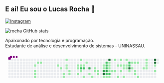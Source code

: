 ## E aí! Eu sou o Lucas Rocha 👋

[![Instagram](https://img.shields.io/badge/Instagram-E4405F?style=for-the-badge&logo=instagram&logoColor=white)](https://instagram.com/_rochadm)

![rocha GitHub stats](https://github-readme-stats.vercel.app/api?username=lrochadm&show_icons=true&theme=dracula&count_private=true)

Apaixonado por tecnologia e programação. <br>
Estudante de análise e desenvolvimento de sistemas - UNINASSAU.

<svg viewBox="-16 -32 880 192" width="880" height="192" xmlns="http://www.w3.org/2000/svg"><style>@keyframes c0{4.74%{fill:var(--c1)}4.76%,to{fill:var(--ce)}}@keyframes c1{5.33%{fill:var(--c1)}5.35%,to{fill:var(--ce)}}@keyframes c2{5.63%{fill:var(--c1)}5.65%,to{fill:var(--ce)}}@keyframes c3{5.92%{fill:var(--c1)}5.94%,to{fill:var(--ce)}}@keyframes c4{3.55%{fill:var(--c1)}3.57%,to{fill:var(--ce)}}@keyframes c5{3.85%{fill:var(--c1)}3.87%,to{fill:var(--ce)}}@keyframes c6{48.06%{fill:var(--c1)}48.08%,to{fill:var(--ce)}}@keyframes c7{48.65%{fill:var(--c1)}48.67%,to{fill:var(--ce)}}@keyframes c8{9.19%{fill:var(--c1)}9.21%,to{fill:var(--ce)}}@keyframes c9{8.89%{fill:var(--c1)}8.91%,to{fill:var(--ce)}}@keyframes ca{11.56%{fill:var(--c1)}11.58%,to{fill:var(--ce)}}@keyframes cb{10.97%{fill:var(--c1)}10.99%,to{fill:var(--ce)}}@keyframes cc{10.67%{fill:var(--c1)}10.69%,to{fill:var(--ce)}}@keyframes cd{10.08%{fill:var(--c1)}10.1%,to{fill:var(--ce)}}@keyframes ce{9.78%{fill:var(--c1)}9.8%,to{fill:var(--ce)}}@keyframes cf{15.72%{fill:var(--c1)}15.74%,to{fill:var(--ce)}}@keyframes cg{16.01%{fill:var(--c1)}16.03%,to{fill:var(--ce)}}@keyframes ch{17.2%{fill:var(--c1)}17.22%,to{fill:var(--ce)}}@keyframes ci{13.05%{fill:var(--c1)}13.07%,to{fill:var(--ce)}}@keyframes cj{13.64%{fill:var(--c1)}13.66%,to{fill:var(--ce)}}@keyframes ck{71.5%{fill:var(--c2)}71.52%,to{fill:var(--ce)}}@keyframes cl{16.61%{fill:var(--c1)}16.63%,to{fill:var(--ce)}}@keyframes cm{13.94%{fill:var(--c1)}13.96%,to{fill:var(--ce)}}@keyframes cn{71.21%{fill:var(--c2)}71.23%,to{fill:var(--ce)}}@keyframes co{18.09%{fill:var(--c1)}18.11%,to{fill:var(--ce)}}@keyframes cp{14.53%{fill:var(--c1)}14.55%,to{fill:var(--ce)}}@keyframes cq{72.99%{fill:var(--c3)}73.01%,to{fill:var(--ce)}}@keyframes cr{19.57%{fill:var(--c1)}19.59%,to{fill:var(--ce)}}@keyframes cs{18.98%{fill:var(--c1)}19%,to{fill:var(--ce)}}@keyframes ct{43.91%{fill:var(--c1)}43.93%,to{fill:var(--ce)}}@keyframes cu{20.46%{fill:var(--c1)}20.48%,to{fill:var(--ce)}}@keyframes cv{20.76%{fill:var(--c1)}20.78%,to{fill:var(--ce)}}@keyframes cw{21.06%{fill:var(--c1)}21.08%,to{fill:var(--ce)}}@keyframes cx{42.72%{fill:var(--c1)}42.74%,to{fill:var(--ce)}}@keyframes cy{43.02%{fill:var(--c1)}43.04%,to{fill:var(--ce)}}@keyframes cz{74.77%{fill:var(--c3)}74.79%,to{fill:var(--ce)}}@keyframes c10{75.66%{fill:var(--c4)}75.68%,to{fill:var(--ce)}}@keyframes c11{21.95%{fill:var(--c1)}21.97%,to{fill:var(--ce)}}@keyframes c12{65.87%{fill:var(--c2)}65.89%,to{fill:var(--ce)}}@keyframes c13{66.16%{fill:var(--c2)}66.18%,to{fill:var(--ce)}}@keyframes c14{66.46%{fill:var(--c2)}66.48%,to{fill:var(--ce)}}@keyframes c15{75.06%{fill:var(--c3)}75.08%,to{fill:var(--ce)}}@keyframes c16{67.65%{fill:var(--c2)}67.67%,to{fill:var(--ce)}}@keyframes c17{22.25%{fill:var(--c1)}22.27%,to{fill:var(--ce)}}@keyframes c18{77.73%{fill:var(--c4)}77.75%,to{fill:var(--ce)}}@keyframes c19{39.46%{fill:var(--c1)}39.48%,to{fill:var(--ce)}}@keyframes c1a{39.16%{fill:var(--c1)}39.18%,to{fill:var(--ce)}}@keyframes c1b{38.86%{fill:var(--c1)}38.88%,to{fill:var(--ce)}}@keyframes c1c{38.57%{fill:var(--c1)}38.59%,to{fill:var(--ce)}}@keyframes c1d{67.35%{fill:var(--c2)}67.37%,to{fill:var(--ce)}}@keyframes c1e{22.54%{fill:var(--c1)}22.56%,to{fill:var(--ce)}}@keyframes c1f{38.27%{fill:var(--c1)}38.29%,to{fill:var(--ce)}}@keyframes c1g{40.35%{fill:var(--c1)}40.37%,to{fill:var(--ce)}}@keyframes c1h{37.97%{fill:var(--c1)}37.99%,to{fill:var(--ce)}}@keyframes c1i{26.4%{fill:var(--c1)}26.42%,to{fill:var(--ce)}}@keyframes c1j{23.43%{fill:var(--c1)}23.45%,to{fill:var(--ce)}}@keyframes c1k{27.29%{fill:var(--c1)}27.31%,to{fill:var(--ce)}}@keyframes c1l{26.1%{fill:var(--c1)}26.12%,to{fill:var(--ce)}}@keyframes c1m{37.38%{fill:var(--c1)}37.4%,to{fill:var(--ce)}}@keyframes c1n{25.81%{fill:var(--c1)}25.83%,to{fill:var(--ce)}}@keyframes c1o{24.92%{fill:var(--c1)}24.94%,to{fill:var(--ce)}}@keyframes c1p{24.03%{fill:var(--c1)}24.05%,to{fill:var(--ce)}}@keyframes c1q{27.88%{fill:var(--c1)}27.9%,to{fill:var(--ce)}}@keyframes c1r{25.51%{fill:var(--c1)}25.53%,to{fill:var(--ce)}}@keyframes c1s{25.21%{fill:var(--c1)}25.23%,to{fill:var(--ce)}}@keyframes c1t{63.49%{fill:var(--c2)}63.51%,to{fill:var(--ce)}}@keyframes c1u{63.19%{fill:var(--c2)}63.21%,to{fill:var(--ce)}}@keyframes c1v{80.7%{fill:var(--c4)}80.72%,to{fill:var(--ce)}}@keyframes c1w{36.49%{fill:var(--c1)}36.51%,to{fill:var(--ce)}}@keyframes c1x{28.77%{fill:var(--c1)}28.79%,to{fill:var(--ce)}}@keyframes c1y{33.52%{fill:var(--c1)}33.54%,to{fill:var(--ce)}}@keyframes c1z{29.07%{fill:var(--c1)}29.09%,to{fill:var(--ce)}}@keyframes c20{34.11%{fill:var(--c1)}34.13%,to{fill:var(--ce)}}@keyframes c21{34.41%{fill:var(--c1)}34.43%,to{fill:var(--ce)}}@keyframes c22{29.37%{fill:var(--c1)}29.39%,to{fill:var(--ce)}}@keyframes c23{35%{fill:var(--c1)}35.02%,to{fill:var(--ce)}}@keyframes c24{32.33%{fill:var(--c1)}32.35%,to{fill:var(--ce)}}@keyframes c25{30.55%{fill:var(--c1)}30.57%,to{fill:var(--ce)}}@keyframes c26{30.26%{fill:var(--c1)}30.28%,to{fill:var(--ce)}}@keyframes c27{31.74%{fill:var(--c1)}31.76%,to{fill:var(--ce)}}@keyframes c28{32.04%{fill:var(--c1)}32.06%,to{fill:var(--ce)}}@keyframes c29{84.26%{fill:var(--c4)}84.28%,to{fill:var(--ce)}}@keyframes c2a{83.97%{fill:var(--c4)}83.99%,to{fill:var(--ce)}}@keyframes c2b{60.52%{fill:var(--c1)}60.54%,to{fill:var(--ce)}}@keyframes c2c{59.93%{fill:var(--c1)}59.95%,to{fill:var(--ce)}}@keyframes u0{3.55%{transform:scale(0,1)}3.57%,3.85%{transform:scale(.01,1)}3.87%,4.74%{transform:scale(.03,1)}4.76%,5.33%{transform:scale(.04,1)}5.35%,5.63%{transform:scale(.06,1)}5.65%,5.92%{transform:scale(.07,1)}5.94%,8.89%{transform:scale(.09,1)}8.91%,9.19%{transform:scale(.1,1)}9.21%,9.78%{transform:scale(.12,1)}10.08%,9.8%{transform:scale(.13,1)}10.1%,10.67%{transform:scale(.15,1)}10.69%,10.97%{transform:scale(.16,1)}10.99%,11.56%{transform:scale(.18,1)}11.58%,13.05%{transform:scale(.19,1)}13.07%,13.64%{transform:scale(.21,1)}13.66%,13.94%{transform:scale(.22,1)}13.96%,14.53%{transform:scale(.24,1)}14.55%,15.72%{transform:scale(.25,1)}15.74%,16.01%{transform:scale(.26,1)}16.03%,16.61%{transform:scale(.28,1)}16.63%,17.2%{transform:scale(.29,1)}17.22%,18.09%{transform:scale(.31,1)}18.11%,18.98%{transform:scale(.32,1)}19%,19.57%{transform:scale(.34,1)}19.59%,20.46%{transform:scale(.35,1)}20.48%,20.76%{transform:scale(.37,1)}20.78%,21.06%{transform:scale(.38,1)}21.08%,21.95%{transform:scale(.4,1)}21.97%,22.25%{transform:scale(.41,1)}22.27%,22.54%{transform:scale(.43,1)}22.56%,23.43%{transform:scale(.44,1)}23.45%,24.03%{transform:scale(.46,1)}24.05%,24.92%{transform:scale(.47,1)}24.94%,25.21%{transform:scale(.49,1)}25.23%,25.51%{transform:scale(.5,1)}25.53%,25.81%{transform:scale(.51,1)}25.83%,26.1%{transform:scale(.53,1)}26.12%,26.4%{transform:scale(.54,1)}26.42%,27.29%{transform:scale(.56,1)}27.31%,27.88%{transform:scale(.57,1)}27.9%,28.77%{transform:scale(.59,1)}28.79%,29.07%{transform:scale(.6,1)}29.09%,29.37%{transform:scale(.62,1)}29.39%,30.26%{transform:scale(.63,1)}30.28%,30.55%{transform:scale(.65,1)}30.57%,31.74%{transform:scale(.66,1)}31.76%,32.04%{transform:scale(.68,1)}32.06%,32.33%{transform:scale(.69,1)}32.35%,33.52%{transform:scale(.71,1)}33.54%,34.11%{transform:scale(.72,1)}34.13%,34.41%{transform:scale(.74,1)}34.43%,35%{transform:scale(.75,1)}35.02%,36.49%{transform:scale(.76,1)}36.51%,37.38%{transform:scale(.78,1)}37.4%,37.97%{transform:scale(.79,1)}37.99%,38.27%{transform:scale(.81,1)}38.29%,38.57%{transform:scale(.82,1)}38.59%,38.86%{transform:scale(.84,1)}38.88%,39.16%{transform:scale(.85,1)}39.18%,39.46%{transform:scale(.87,1)}39.48%,40.35%{transform:scale(.88,1)}40.37%,42.72%{transform:scale(.9,1)}42.74%,43.02%{transform:scale(.91,1)}43.04%,43.91%{transform:scale(.93,1)}43.93%,48.06%{transform:scale(.94,1)}48.08%,48.65%{transform:scale(.96,1)}48.67%,59.93%{transform:scale(.97,1)}59.95%,60.52%{transform:scale(.99,1)}60.54%,to{transform:scale(1,1)}}@keyframes u1{63.19%{transform:scale(0,1)}63.21%,63.49%{transform:scale(.11,1)}63.51%,65.87%{transform:scale(.22,1)}65.89%,66.16%{transform:scale(.33,1)}66.18%,66.46%{transform:scale(.44,1)}66.48%,67.35%{transform:scale(.56,1)}67.37%,67.65%{transform:scale(.67,1)}67.67%,71.21%{transform:scale(.78,1)}71.23%,71.5%{transform:scale(.89,1)}71.52%,to{transform:scale(1,1)}}@keyframes u2{72.99%{transform:scale(0,1)}73.01%,74.77%{transform:scale(.33,1)}74.79%,75.06%{transform:scale(.67,1)}75.08%,to{transform:scale(1,1)}}@keyframes u3{75.66%{transform:scale(0,1)}75.68%,77.73%{transform:scale(.2,1)}77.75%,80.7%{transform:scale(.4,1)}80.72%,83.97%{transform:scale(.6,1)}83.99%,84.26%{transform:scale(.8,1)}84.28%,to{transform:scale(1,1)}}@keyframes s0{0%,99.7%{transform:translate(0,-16px)}.3%{transform:translate(0,0)}3.26%{transform:translate(160px,0)}3.56%{transform:translate(160px,16px)}3.86%{transform:translate(176px,16px)}4.15%{transform:translate(176px,32px)}4.75%{transform:translate(144px,32px)}5.93%{transform:translate(144px,96px)}8.9%{transform:translate(304px,96px)}9.2%{transform:translate(304px,80px)}9.79%{transform:translate(336px,80px)}10.39%{transform:translate(336px,48px)}10.68%{transform:translate(320px,48px)}11.57%{transform:translate(320px,0)}13.06%{transform:translate(400px,0)}13.65%,71.81%{transform:translate(400px,32px)}14.24%{transform:translate(432px,32px)}14.54%{transform:translate(432px,16px)}15.43%{transform:translate(384px,16px)}16.32%,50.74%{transform:translate(384px,64px)}16.62%{transform:translate(400px,64px)}16.91%{transform:translate(400px,80px)}17.21%{transform:translate(384px,80px)}17.51%{transform:translate(384px,96px)}18.99%{transform:translate(464px,96px)}19.29%{transform:translate(464px,80px)}19.58%{transform:translate(448px,80px)}19.88%{transform:translate(448px,64px)}20.77%{transform:translate(496px,64px)}21.07%{transform:translate(496px,80px)}21.36%{transform:translate(512px,80px)}21.66%,53.71%,68.55%{transform:translate(512px,96px)}24.04%{transform:translate(640px,96px)}24.93%{transform:translate(640px,48px)}25.22%{transform:translate(656px,48px)}25.52%{transform:translate(656px,32px)}26.41%{transform:translate(608px,32px)}26.71%{transform:translate(608px,16px)}27%{transform:translate(624px,16px)}27.3%{transform:translate(624px,0)}28.49%{transform:translate(688px,0)}28.78%{transform:translate(688px,16px)}30.27%,31.45%{transform:translate(768px,16px)}30.56%{transform:translate(768px,0)}30.86%{transform:translate(784px,0)}31.16%{transform:translate(784px,16px)}32.05%{transform:translate(768px,48px)}33.53%{transform:translate(688px,48px)}33.83%{transform:translate(688px,64px)}34.12%,35.91%{transform:translate(704px,64px)}34.42%{transform:translate(704px,80px)}34.72%{transform:translate(720px,80px)}35.01%{transform:translate(720px,96px)}35.31%{transform:translate(704px,96px)}38.58%,76.56%{transform:translate(560px,64px)}39.47%{transform:translate(560px,16px)}40.06%{transform:translate(592px,16px)}40.65%{transform:translate(592px,-16px)}41.84%{transform:translate(528px,-16px)}43.03%,74.48%{transform:translate(528px,48px)}43.92%{transform:translate(480px,48px)}44.21%{transform:translate(480px,32px)}48.07%{transform:translate(272px,32px)}48.37%{transform:translate(272px,48px)}50.45%{transform:translate(384px,48px)}53.12%,69.14%{transform:translate(512px,64px)}59.35%{transform:translate(816px,96px)}60.53%{transform:translate(816px,32px)}63.2%{transform:translate(672px,32px)}63.5%{transform:translate(672px,16px)}65.88%{transform:translate(544px,16px)}66.47%{transform:translate(544px,48px)}66.77%{transform:translate(560px,48px)}67.36%{transform:translate(560px,80px)}67.66%,75.37%{transform:translate(544px,80px)}67.95%{transform:translate(544px,96px)}70.62%{transform:translate(432px,64px)}70.92%{transform:translate(432px,48px)}71.51%{transform:translate(400px,48px)}72.7%{transform:translate(448px,32px)}73%{transform:translate(448px,48px)}74.78%,75.96%{transform:translate(528px,64px)}75.07%{transform:translate(544px,64px)}75.67%{transform:translate(528px,80px)}77.74%{transform:translate(560px,0)}79.82%{transform:translate(672px,0)}80.71%{transform:translate(672px,48px)}83.38%{transform:translate(816px,48px)}84.27%{transform:translate(816px,0)}97.92%{transform:translate(80px,0)}98.22%{transform:translate(80px,-16px)}}@keyframes s1{0%,99.7%{transform:translate(16px,-16px)}.3%{transform:translate(0,-16px)}.59%{transform:translate(0,0)}3.56%{transform:translate(160px,0)}3.86%{transform:translate(160px,16px)}4.15%{transform:translate(176px,16px)}4.45%{transform:translate(176px,32px)}5.04%{transform:translate(144px,32px)}6.23%{transform:translate(144px,96px)}9.2%{transform:translate(304px,96px)}9.5%{transform:translate(304px,80px)}10.09%{transform:translate(336px,80px)}10.68%{transform:translate(336px,48px)}10.98%{transform:translate(320px,48px)}11.87%{transform:translate(320px,0)}13.35%{transform:translate(400px,0)}13.95%,72.11%{transform:translate(400px,32px)}14.54%{transform:translate(432px,32px)}14.84%{transform:translate(432px,16px)}15.73%{transform:translate(384px,16px)}16.62%,51.04%{transform:translate(384px,64px)}16.91%{transform:translate(400px,64px)}17.21%{transform:translate(400px,80px)}17.51%{transform:translate(384px,80px)}17.8%{transform:translate(384px,96px)}19.29%{transform:translate(464px,96px)}19.58%{transform:translate(464px,80px)}19.88%{transform:translate(448px,80px)}20.18%{transform:translate(448px,64px)}21.07%{transform:translate(496px,64px)}21.36%{transform:translate(496px,80px)}21.66%{transform:translate(512px,80px)}21.96%,54.01%,68.84%{transform:translate(512px,96px)}24.33%{transform:translate(640px,96px)}25.22%{transform:translate(640px,48px)}25.52%{transform:translate(656px,48px)}25.82%{transform:translate(656px,32px)}26.71%{transform:translate(608px,32px)}27%{transform:translate(608px,16px)}27.3%{transform:translate(624px,16px)}27.6%{transform:translate(624px,0)}28.78%{transform:translate(688px,0)}29.08%{transform:translate(688px,16px)}30.56%,31.75%{transform:translate(768px,16px)}30.86%{transform:translate(768px,0)}31.16%{transform:translate(784px,0)}31.45%{transform:translate(784px,16px)}32.34%{transform:translate(768px,48px)}33.83%{transform:translate(688px,48px)}34.12%{transform:translate(688px,64px)}34.42%,36.2%{transform:translate(704px,64px)}34.72%{transform:translate(704px,80px)}35.01%{transform:translate(720px,80px)}35.31%{transform:translate(720px,96px)}35.61%{transform:translate(704px,96px)}38.87%,76.85%{transform:translate(560px,64px)}39.76%{transform:translate(560px,16px)}40.36%{transform:translate(592px,16px)}40.95%{transform:translate(592px,-16px)}42.14%{transform:translate(528px,-16px)}43.32%,74.78%{transform:translate(528px,48px)}44.21%{transform:translate(480px,48px)}44.51%{transform:translate(480px,32px)}48.37%{transform:translate(272px,32px)}48.66%{transform:translate(272px,48px)}50.74%{transform:translate(384px,48px)}53.41%,69.44%{transform:translate(512px,64px)}59.64%{transform:translate(816px,96px)}60.83%{transform:translate(816px,32px)}63.5%{transform:translate(672px,32px)}63.8%{transform:translate(672px,16px)}66.17%{transform:translate(544px,16px)}66.77%{transform:translate(544px,48px)}67.06%{transform:translate(560px,48px)}67.66%{transform:translate(560px,80px)}67.95%,75.67%{transform:translate(544px,80px)}68.25%{transform:translate(544px,96px)}70.92%{transform:translate(432px,64px)}71.22%{transform:translate(432px,48px)}71.81%{transform:translate(400px,48px)}73%{transform:translate(448px,32px)}73.29%{transform:translate(448px,48px)}75.07%,76.26%{transform:translate(528px,64px)}75.37%{transform:translate(544px,64px)}75.96%{transform:translate(528px,80px)}78.04%{transform:translate(560px,0)}80.12%{transform:translate(672px,0)}81.01%{transform:translate(672px,48px)}83.68%{transform:translate(816px,48px)}84.57%{transform:translate(816px,0)}98.22%{transform:translate(80px,0)}98.52%{transform:translate(80px,-16px)}}@keyframes s2{0%,99.7%{transform:translate(32px,-16px)}.59%{transform:translate(0,-16px)}.89%{transform:translate(0,0)}3.86%{transform:translate(160px,0)}4.15%{transform:translate(160px,16px)}4.45%{transform:translate(176px,16px)}4.75%{transform:translate(176px,32px)}5.34%{transform:translate(144px,32px)}6.53%{transform:translate(144px,96px)}9.5%{transform:translate(304px,96px)}9.79%{transform:translate(304px,80px)}10.39%{transform:translate(336px,80px)}10.98%{transform:translate(336px,48px)}11.28%{transform:translate(320px,48px)}12.17%{transform:translate(320px,0)}13.65%{transform:translate(400px,0)}14.24%,72.4%{transform:translate(400px,32px)}14.84%{transform:translate(432px,32px)}15.13%{transform:translate(432px,16px)}16.02%{transform:translate(384px,16px)}16.91%,51.34%{transform:translate(384px,64px)}17.21%{transform:translate(400px,64px)}17.51%{transform:translate(400px,80px)}17.8%{transform:translate(384px,80px)}18.1%{transform:translate(384px,96px)}19.58%{transform:translate(464px,96px)}19.88%{transform:translate(464px,80px)}20.18%{transform:translate(448px,80px)}20.47%{transform:translate(448px,64px)}21.36%{transform:translate(496px,64px)}21.66%{transform:translate(496px,80px)}21.96%{transform:translate(512px,80px)}22.26%,54.3%,69.14%{transform:translate(512px,96px)}24.63%{transform:translate(640px,96px)}25.52%{transform:translate(640px,48px)}25.82%{transform:translate(656px,48px)}26.11%{transform:translate(656px,32px)}27%{transform:translate(608px,32px)}27.3%{transform:translate(608px,16px)}27.6%{transform:translate(624px,16px)}27.89%{transform:translate(624px,0)}29.08%{transform:translate(688px,0)}29.38%{transform:translate(688px,16px)}30.86%,32.05%{transform:translate(768px,16px)}31.16%{transform:translate(768px,0)}31.45%{transform:translate(784px,0)}31.75%{transform:translate(784px,16px)}32.64%{transform:translate(768px,48px)}34.12%{transform:translate(688px,48px)}34.42%{transform:translate(688px,64px)}34.72%,36.5%{transform:translate(704px,64px)}35.01%{transform:translate(704px,80px)}35.31%{transform:translate(720px,80px)}35.61%{transform:translate(720px,96px)}35.91%{transform:translate(704px,96px)}39.17%,77.15%{transform:translate(560px,64px)}40.06%{transform:translate(560px,16px)}40.65%{transform:translate(592px,16px)}41.25%{transform:translate(592px,-16px)}42.43%{transform:translate(528px,-16px)}43.62%,75.07%{transform:translate(528px,48px)}44.51%{transform:translate(480px,48px)}44.81%{transform:translate(480px,32px)}48.66%{transform:translate(272px,32px)}48.96%{transform:translate(272px,48px)}51.04%{transform:translate(384px,48px)}53.71%,69.73%{transform:translate(512px,64px)}59.94%{transform:translate(816px,96px)}61.13%{transform:translate(816px,32px)}63.8%{transform:translate(672px,32px)}64.09%{transform:translate(672px,16px)}66.47%{transform:translate(544px,16px)}67.06%{transform:translate(544px,48px)}67.36%{transform:translate(560px,48px)}67.95%{transform:translate(560px,80px)}68.25%,75.96%{transform:translate(544px,80px)}68.55%{transform:translate(544px,96px)}71.22%{transform:translate(432px,64px)}71.51%{transform:translate(432px,48px)}72.11%{transform:translate(400px,48px)}73.29%{transform:translate(448px,32px)}73.59%{transform:translate(448px,48px)}75.37%,76.56%{transform:translate(528px,64px)}75.67%{transform:translate(544px,64px)}76.26%{transform:translate(528px,80px)}78.34%{transform:translate(560px,0)}80.42%{transform:translate(672px,0)}81.31%{transform:translate(672px,48px)}83.98%{transform:translate(816px,48px)}84.87%{transform:translate(816px,0)}98.52%{transform:translate(80px,0)}98.81%{transform:translate(80px,-16px)}}@keyframes s3{0%,99.7%{transform:translate(48px,-16px)}.89%{transform:translate(0,-16px)}1.19%{transform:translate(0,0)}4.15%{transform:translate(160px,0)}4.45%{transform:translate(160px,16px)}4.75%{transform:translate(176px,16px)}5.04%{transform:translate(176px,32px)}5.64%{transform:translate(144px,32px)}6.82%{transform:translate(144px,96px)}9.79%{transform:translate(304px,96px)}10.09%{transform:translate(304px,80px)}10.68%{transform:translate(336px,80px)}11.28%{transform:translate(336px,48px)}11.57%{transform:translate(320px,48px)}12.46%{transform:translate(320px,0)}13.95%{transform:translate(400px,0)}14.54%,72.7%{transform:translate(400px,32px)}15.13%{transform:translate(432px,32px)}15.43%{transform:translate(432px,16px)}16.32%{transform:translate(384px,16px)}17.21%,51.63%{transform:translate(384px,64px)}17.51%{transform:translate(400px,64px)}17.8%{transform:translate(400px,80px)}18.1%{transform:translate(384px,80px)}18.4%{transform:translate(384px,96px)}19.88%{transform:translate(464px,96px)}20.18%{transform:translate(464px,80px)}20.47%{transform:translate(448px,80px)}20.77%{transform:translate(448px,64px)}21.66%{transform:translate(496px,64px)}21.96%{transform:translate(496px,80px)}22.26%{transform:translate(512px,80px)}22.55%,54.6%,69.44%{transform:translate(512px,96px)}24.93%{transform:translate(640px,96px)}25.82%{transform:translate(640px,48px)}26.11%{transform:translate(656px,48px)}26.41%{transform:translate(656px,32px)}27.3%{transform:translate(608px,32px)}27.6%{transform:translate(608px,16px)}27.89%{transform:translate(624px,16px)}28.19%{transform:translate(624px,0)}29.38%{transform:translate(688px,0)}29.67%{transform:translate(688px,16px)}31.16%,32.34%{transform:translate(768px,16px)}31.45%{transform:translate(768px,0)}31.75%{transform:translate(784px,0)}32.05%{transform:translate(784px,16px)}32.94%{transform:translate(768px,48px)}34.42%{transform:translate(688px,48px)}34.72%{transform:translate(688px,64px)}35.01%,36.8%{transform:translate(704px,64px)}35.31%{transform:translate(704px,80px)}35.61%{transform:translate(720px,80px)}35.91%{transform:translate(720px,96px)}36.2%{transform:translate(704px,96px)}39.47%,77.45%{transform:translate(560px,64px)}40.36%{transform:translate(560px,16px)}40.95%{transform:translate(592px,16px)}41.54%{transform:translate(592px,-16px)}42.73%{transform:translate(528px,-16px)}43.92%,75.37%{transform:translate(528px,48px)}44.81%{transform:translate(480px,48px)}45.1%{transform:translate(480px,32px)}48.96%{transform:translate(272px,32px)}49.26%{transform:translate(272px,48px)}51.34%{transform:translate(384px,48px)}54.01%,70.03%{transform:translate(512px,64px)}60.24%{transform:translate(816px,96px)}61.42%{transform:translate(816px,32px)}64.09%{transform:translate(672px,32px)}64.39%{transform:translate(672px,16px)}66.77%{transform:translate(544px,16px)}67.36%{transform:translate(544px,48px)}67.66%{transform:translate(560px,48px)}68.25%{transform:translate(560px,80px)}68.55%,76.26%{transform:translate(544px,80px)}68.84%{transform:translate(544px,96px)}71.51%{transform:translate(432px,64px)}71.81%{transform:translate(432px,48px)}72.4%{transform:translate(400px,48px)}73.59%{transform:translate(448px,32px)}73.89%{transform:translate(448px,48px)}75.67%,76.85%{transform:translate(528px,64px)}75.96%{transform:translate(544px,64px)}76.56%{transform:translate(528px,80px)}78.64%{transform:translate(560px,0)}80.71%{transform:translate(672px,0)}81.6%{transform:translate(672px,48px)}84.27%{transform:translate(816px,48px)}85.16%{transform:translate(816px,0)}98.81%{transform:translate(80px,0)}99.11%{transform:translate(80px,-16px)}}:root{--cb:#1b1f230a;--cs:purple;--ce:#ebedf0;--c0:#ebedf0;--c1:#9be9a8;--c2:#40c463;--c3:#30a14e;--c4:#216e39}@media (prefers-color-scheme:dark){:root{--cb:#1b1f230a;--cs:purple;--ce:#161b22;--c1:#01311f;--c2:#034525;--c3:#0f6d31;--c4:#00c647}}.c{shape-rendering:geometricPrecision;rx:2;ry:2;fill:var(--ce);stroke-width:1px;stroke:var(--cb);animation:none 33700ms linear infinite}.c.c0,.c.c1{fill:var(--c1);animation-name:c0}.c.c1{animation-name:c1}.c.c2,.c.c3,.c.c4{fill:var(--c1);animation-name:c2}.c.c3,.c.c4{animation-name:c3}.c.c4{animation-name:c4}.c.c5,.c.c6,.c.c7{fill:var(--c1);animation-name:c5}.c.c6,.c.c7{animation-name:c6}.c.c7{animation-name:c7}.c.c8,.c.c9,.c.ca{fill:var(--c1);animation-name:c8}.c.c9,.c.ca{animation-name:c9}.c.ca{animation-name:ca}.c.cb,.c.cc,.c.cd{fill:var(--c1);animation-name:cb}.c.cc,.c.cd{animation-name:cc}.c.cd{animation-name:cd}.c.ce,.c.cf,.c.cg{fill:var(--c1);animation-name:ce}.c.cf,.c.cg{animation-name:cf}.c.cg{animation-name:cg}.c.ch,.c.ci,.c.cj{fill:var(--c1);animation-name:ch}.c.ci,.c.cj{animation-name:ci}.c.cj{animation-name:cj}.c.ck{fill:var(--c2);animation-name:ck}.c.cl,.c.cm{fill:var(--c1);animation-name:cl}.c.cm{animation-name:cm}.c.cn{fill:var(--c2);animation-name:cn}.c.co,.c.cp{fill:var(--c1);animation-name:co}.c.cp{animation-name:cp}.c.cq{fill:var(--c3);animation-name:cq}.c.cr,.c.cs{fill:var(--c1);animation-name:cr}.c.cs{animation-name:cs}.c.ct,.c.cu,.c.cv{fill:var(--c1);animation-name:ct}.c.cu,.c.cv{animation-name:cu}.c.cv{animation-name:cv}.c.cw,.c.cx,.c.cy{fill:var(--c1);animation-name:cw}.c.cx,.c.cy{animation-name:cx}.c.cy{animation-name:cy}.c.cz{fill:var(--c3);animation-name:cz}.c.c10{fill:var(--c4);animation-name:c10}.c.c11{fill:var(--c1);animation-name:c11}.c.c12,.c.c13,.c.c14{fill:var(--c2);animation-name:c12}.c.c13,.c.c14{animation-name:c13}.c.c14{animation-name:c14}.c.c15{fill:var(--c3);animation-name:c15}.c.c16{fill:var(--c2);animation-name:c16}.c.c17{fill:var(--c1);animation-name:c17}.c.c18{fill:var(--c4);animation-name:c18}.c.c19{fill:var(--c1);animation-name:c19}.c.c1a,.c.c1b,.c.c1c{fill:var(--c1);animation-name:c1a}.c.c1b,.c.c1c{animation-name:c1b}.c.c1c{animation-name:c1c}.c.c1d{fill:var(--c2);animation-name:c1d}.c.c1e,.c.c1f,.c.c1g{fill:var(--c1);animation-name:c1e}.c.c1f,.c.c1g{animation-name:c1f}.c.c1g{animation-name:c1g}.c.c1h,.c.c1i,.c.c1j{fill:var(--c1);animation-name:c1h}.c.c1i,.c.c1j{animation-name:c1i}.c.c1j{animation-name:c1j}.c.c1k,.c.c1l,.c.c1m{fill:var(--c1);animation-name:c1k}.c.c1l,.c.c1m{animation-name:c1l}.c.c1m{animation-name:c1m}.c.c1n,.c.c1o,.c.c1p{fill:var(--c1);animation-name:c1n}.c.c1o,.c.c1p{animation-name:c1o}.c.c1p{animation-name:c1p}.c.c1q,.c.c1r,.c.c1s{fill:var(--c1);animation-name:c1q}.c.c1r,.c.c1s{animation-name:c1r}.c.c1s{animation-name:c1s}.c.c1t,.c.c1u{fill:var(--c2);animation-name:c1t}.c.c1u{animation-name:c1u}.c.c1v{fill:var(--c4);animation-name:c1v}.c.c1w{fill:var(--c1);animation-name:c1w}.c.c1x,.c.c1y,.c.c1z{fill:var(--c1);animation-name:c1x}.c.c1y,.c.c1z{animation-name:c1y}.c.c1z{animation-name:c1z}.c.c20,.c.c21,.c.c22{fill:var(--c1);animation-name:c20}.c.c21,.c.c22{animation-name:c21}.c.c22{animation-name:c22}.c.c23,.c.c24,.c.c25{fill:var(--c1);animation-name:c23}.c.c24,.c.c25{animation-name:c24}.c.c25{animation-name:c25}.c.c26,.c.c27,.c.c28{fill:var(--c1);animation-name:c26}.c.c27,.c.c28{animation-name:c27}.c.c28{animation-name:c28}.c.c29,.c.c2a{fill:var(--c4);animation-name:c29}.c.c2a{animation-name:c2a}.c.c2b,.c.c2c{fill:var(--c1);animation-name:c2b}.c.c2c{animation-name:c2c}.s,.u{animation:none linear 33700ms infinite}.u,.u.u0{transform-origin:0 0}.u{transform:scale(0,1)}.u.u0{fill:var(--c1);animation-name:u0}.u.u1{fill:var(--c2);animation-name:u1;transform-origin:678.4px 0}.u.u2{fill:var(--c3);animation-name:u2;transform-origin:768.2px 0}.u.u3{fill:var(--c4);animation-name:u3;transform-origin:798.1px 0}.s{shape-rendering:geometricPrecision;fill:var(--cs)}.s.s0{transform:translate(0,-16px);animation-name:s0}.s.s1{transform:translate(16px,-16px);animation-name:s1}.s.s2{transform:translate(32px,-16px);animation-name:s2}.s.s3{transform:translate(48px,-16px);animation-name:s3}</style><rect class="c" x="2" y="2" width="12" height="12"/><rect class="c" x="2" y="18" width="12" height="12"/><rect class="c" x="2" y="34" width="12" height="12"/><rect class="c" x="2" y="50" width="12" height="12"/><rect class="c" x="2" y="66" width="12" height="12"/><rect class="c" x="2" y="82" width="12" height="12"/><rect class="c" x="2" y="98" width="12" height="12"/><rect class="c" x="18" y="2" width="12" height="12"/><rect class="c" x="18" y="18" width="12" height="12"/><rect class="c" x="18" y="34" width="12" height="12"/><rect class="c" x="18" y="50" width="12" height="12"/><rect class="c" x="18" y="66" width="12" height="12"/><rect class="c" x="18" y="82" width="12" height="12"/><rect class="c" x="18" y="98" width="12" height="12"/><rect class="c" x="34" y="2" width="12" height="12"/><rect class="c" x="34" y="18" width="12" height="12"/><rect class="c" x="34" y="34" width="12" height="12"/><rect class="c" x="34" y="50" width="12" height="12"/><rect class="c" x="34" y="66" width="12" height="12"/><rect class="c" x="34" y="82" width="12" height="12"/><rect class="c" x="34" y="98" width="12" height="12"/><rect class="c" x="50" y="2" width="12" height="12"/><rect class="c" x="50" y="18" width="12" height="12"/><rect class="c" x="50" y="34" width="12" height="12"/><rect class="c" x="50" y="50" width="12" height="12"/><rect class="c" x="50" y="66" width="12" height="12"/><rect class="c" x="50" y="82" width="12" height="12"/><rect class="c" x="50" y="98" width="12" height="12"/><rect class="c" x="66" y="2" width="12" height="12"/><rect class="c" x="66" y="18" width="12" height="12"/><rect class="c" x="66" y="34" width="12" height="12"/><rect class="c" x="66" y="50" width="12" height="12"/><rect class="c" x="66" y="66" width="12" height="12"/><rect class="c" x="66" y="82" width="12" height="12"/><rect class="c" x="66" y="98" width="12" height="12"/><rect class="c" x="82" y="2" width="12" height="12"/><rect class="c" x="82" y="18" width="12" height="12"/><rect class="c" x="82" y="34" width="12" height="12"/><rect class="c" x="82" y="50" width="12" height="12"/><rect class="c" x="82" y="66" width="12" height="12"/><rect class="c" x="82" y="82" width="12" height="12"/><rect class="c" x="82" y="98" width="12" height="12"/><rect class="c" x="98" y="2" width="12" height="12"/><rect class="c" x="98" y="18" width="12" height="12"/><rect class="c" x="98" y="34" width="12" height="12"/><rect class="c" x="98" y="50" width="12" height="12"/><rect class="c" x="98" y="66" width="12" height="12"/><rect class="c" x="98" y="82" width="12" height="12"/><rect class="c" x="98" y="98" width="12" height="12"/><rect class="c" x="114" y="2" width="12" height="12"/><rect class="c" x="114" y="18" width="12" height="12"/><rect class="c" x="114" y="34" width="12" height="12"/><rect class="c" x="114" y="50" width="12" height="12"/><rect class="c" x="114" y="66" width="12" height="12"/><rect class="c" x="114" y="82" width="12" height="12"/><rect class="c" x="114" y="98" width="12" height="12"/><rect class="c" x="130" y="2" width="12" height="12"/><rect class="c" x="130" y="18" width="12" height="12"/><rect class="c" x="130" y="34" width="12" height="12"/><rect class="c" x="130" y="50" width="12" height="12"/><rect class="c" x="130" y="66" width="12" height="12"/><rect class="c" x="130" y="82" width="12" height="12"/><rect class="c" x="130" y="98" width="12" height="12"/><rect class="c" x="146" y="2" width="12" height="12"/><rect class="c" x="146" y="18" width="12" height="12"/><rect class="c c0" x="146" y="34" width="12" height="12"/><rect class="c" x="146" y="50" width="12" height="12"/><rect class="c c1" x="146" y="66" width="12" height="12"/><rect class="c c2" x="146" y="82" width="12" height="12"/><rect class="c c3" x="146" y="98" width="12" height="12"/><rect class="c" x="162" y="2" width="12" height="12"/><rect class="c c4" x="162" y="18" width="12" height="12"/><rect class="c" x="162" y="34" width="12" height="12"/><rect class="c" x="162" y="50" width="12" height="12"/><rect class="c" x="162" y="66" width="12" height="12"/><rect class="c" x="162" y="82" width="12" height="12"/><rect class="c" x="162" y="98" width="12" height="12"/><rect class="c" x="178" y="2" width="12" height="12"/><rect class="c c5" x="178" y="18" width="12" height="12"/><rect class="c" x="178" y="34" width="12" height="12"/><rect class="c" x="178" y="50" width="12" height="12"/><rect class="c" x="178" y="66" width="12" height="12"/><rect class="c" x="178" y="82" width="12" height="12"/><rect class="c" x="178" y="98" width="12" height="12"/><rect class="c" x="194" y="2" width="12" height="12"/><rect class="c" x="194" y="18" width="12" height="12"/><rect class="c" x="194" y="34" width="12" height="12"/><rect class="c" x="194" y="50" width="12" height="12"/><rect class="c" x="194" y="66" width="12" height="12"/><rect class="c" x="194" y="82" width="12" height="12"/><rect class="c" x="194" y="98" width="12" height="12"/><rect class="c" x="210" y="2" width="12" height="12"/><rect class="c" x="210" y="18" width="12" height="12"/><rect class="c" x="210" y="34" width="12" height="12"/><rect class="c" x="210" y="50" width="12" height="12"/><rect class="c" x="210" y="66" width="12" height="12"/><rect class="c" x="210" y="82" width="12" height="12"/><rect class="c" x="210" y="98" width="12" height="12"/><rect class="c" x="226" y="2" width="12" height="12"/><rect class="c" x="226" y="18" width="12" height="12"/><rect class="c" x="226" y="34" width="12" height="12"/><rect class="c" x="226" y="50" width="12" height="12"/><rect class="c" x="226" y="66" width="12" height="12"/><rect class="c" x="226" y="82" width="12" height="12"/><rect class="c" x="226" y="98" width="12" height="12"/><rect class="c" x="242" y="2" width="12" height="12"/><rect class="c" x="242" y="18" width="12" height="12"/><rect class="c" x="242" y="34" width="12" height="12"/><rect class="c" x="242" y="50" width="12" height="12"/><rect class="c" x="242" y="66" width="12" height="12"/><rect class="c" x="242" y="82" width="12" height="12"/><rect class="c" x="242" y="98" width="12" height="12"/><rect class="c" x="258" y="2" width="12" height="12"/><rect class="c" x="258" y="18" width="12" height="12"/><rect class="c" x="258" y="34" width="12" height="12"/><rect class="c" x="258" y="50" width="12" height="12"/><rect class="c" x="258" y="66" width="12" height="12"/><rect class="c" x="258" y="82" width="12" height="12"/><rect class="c" x="258" y="98" width="12" height="12"/><rect class="c" x="274" y="2" width="12" height="12"/><rect class="c" x="274" y="18" width="12" height="12"/><rect class="c c6" x="274" y="34" width="12" height="12"/><rect class="c" x="274" y="50" width="12" height="12"/><rect class="c" x="274" y="66" width="12" height="12"/><rect class="c" x="274" y="82" width="12" height="12"/><rect class="c" x="274" y="98" width="12" height="12"/><rect class="c" x="290" y="2" width="12" height="12"/><rect class="c" x="290" y="18" width="12" height="12"/><rect class="c" x="290" y="34" width="12" height="12"/><rect class="c c7" x="290" y="50" width="12" height="12"/><rect class="c" x="290" y="66" width="12" height="12"/><rect class="c" x="290" y="82" width="12" height="12"/><rect class="c" x="290" y="98" width="12" height="12"/><rect class="c" x="306" y="2" width="12" height="12"/><rect class="c" x="306" y="18" width="12" height="12"/><rect class="c" x="306" y="34" width="12" height="12"/><rect class="c" x="306" y="50" width="12" height="12"/><rect class="c" x="306" y="66" width="12" height="12"/><rect class="c c8" x="306" y="82" width="12" height="12"/><rect class="c c9" x="306" y="98" width="12" height="12"/><rect class="c ca" x="322" y="2" width="12" height="12"/><rect class="c" x="322" y="18" width="12" height="12"/><rect class="c cb" x="322" y="34" width="12" height="12"/><rect class="c cc" x="322" y="50" width="12" height="12"/><rect class="c" x="322" y="66" width="12" height="12"/><rect class="c" x="322" y="82" width="12" height="12"/><rect class="c" x="322" y="98" width="12" height="12"/><rect class="c" x="338" y="2" width="12" height="12"/><rect class="c" x="338" y="18" width="12" height="12"/><rect class="c" x="338" y="34" width="12" height="12"/><rect class="c" x="338" y="50" width="12" height="12"/><rect class="c cd" x="338" y="66" width="12" height="12"/><rect class="c ce" x="338" y="82" width="12" height="12"/><rect class="c" x="338" y="98" width="12" height="12"/><rect class="c" x="354" y="2" width="12" height="12"/><rect class="c" x="354" y="18" width="12" height="12"/><rect class="c" x="354" y="34" width="12" height="12"/><rect class="c" x="354" y="50" width="12" height="12"/><rect class="c" x="354" y="66" width="12" height="12"/><rect class="c" x="354" y="82" width="12" height="12"/><rect class="c" x="354" y="98" width="12" height="12"/><rect class="c" x="370" y="2" width="12" height="12"/><rect class="c" x="370" y="18" width="12" height="12"/><rect class="c" x="370" y="34" width="12" height="12"/><rect class="c" x="370" y="50" width="12" height="12"/><rect class="c" x="370" y="66" width="12" height="12"/><rect class="c" x="370" y="82" width="12" height="12"/><rect class="c" x="370" y="98" width="12" height="12"/><rect class="c" x="386" y="2" width="12" height="12"/><rect class="c" x="386" y="18" width="12" height="12"/><rect class="c cf" x="386" y="34" width="12" height="12"/><rect class="c cg" x="386" y="50" width="12" height="12"/><rect class="c" x="386" y="66" width="12" height="12"/><rect class="c ch" x="386" y="82" width="12" height="12"/><rect class="c" x="386" y="98" width="12" height="12"/><rect class="c ci" x="402" y="2" width="12" height="12"/><rect class="c" x="402" y="18" width="12" height="12"/><rect class="c cj" x="402" y="34" width="12" height="12"/><rect class="c ck" x="402" y="50" width="12" height="12"/><rect class="c cl" x="402" y="66" width="12" height="12"/><rect class="c" x="402" y="82" width="12" height="12"/><rect class="c" x="402" y="98" width="12" height="12"/><rect class="c" x="418" y="2" width="12" height="12"/><rect class="c" x="418" y="18" width="12" height="12"/><rect class="c cm" x="418" y="34" width="12" height="12"/><rect class="c cn" x="418" y="50" width="12" height="12"/><rect class="c" x="418" y="66" width="12" height="12"/><rect class="c" x="418" y="82" width="12" height="12"/><rect class="c co" x="418" y="98" width="12" height="12"/><rect class="c" x="434" y="2" width="12" height="12"/><rect class="c cp" x="434" y="18" width="12" height="12"/><rect class="c" x="434" y="34" width="12" height="12"/><rect class="c" x="434" y="50" width="12" height="12"/><rect class="c" x="434" y="66" width="12" height="12"/><rect class="c" x="434" y="82" width="12" height="12"/><rect class="c" x="434" y="98" width="12" height="12"/><rect class="c" x="450" y="2" width="12" height="12"/><rect class="c" x="450" y="18" width="12" height="12"/><rect class="c" x="450" y="34" width="12" height="12"/><rect class="c cq" x="450" y="50" width="12" height="12"/><rect class="c" x="450" y="66" width="12" height="12"/><rect class="c cr" x="450" y="82" width="12" height="12"/><rect class="c" x="450" y="98" width="12" height="12"/><rect class="c" x="466" y="2" width="12" height="12"/><rect class="c" x="466" y="18" width="12" height="12"/><rect class="c" x="466" y="34" width="12" height="12"/><rect class="c" x="466" y="50" width="12" height="12"/><rect class="c" x="466" y="66" width="12" height="12"/><rect class="c" x="466" y="82" width="12" height="12"/><rect class="c cs" x="466" y="98" width="12" height="12"/><rect class="c" x="482" y="2" width="12" height="12"/><rect class="c" x="482" y="18" width="12" height="12"/><rect class="c" x="482" y="34" width="12" height="12"/><rect class="c ct" x="482" y="50" width="12" height="12"/><rect class="c cu" x="482" y="66" width="12" height="12"/><rect class="c" x="482" y="82" width="12" height="12"/><rect class="c" x="482" y="98" width="12" height="12"/><rect class="c" x="498" y="2" width="12" height="12"/><rect class="c" x="498" y="18" width="12" height="12"/><rect class="c" x="498" y="34" width="12" height="12"/><rect class="c" x="498" y="50" width="12" height="12"/><rect class="c cv" x="498" y="66" width="12" height="12"/><rect class="c cw" x="498" y="82" width="12" height="12"/><rect class="c" x="498" y="98" width="12" height="12"/><rect class="c" x="514" y="2" width="12" height="12"/><rect class="c" x="514" y="18" width="12" height="12"/><rect class="c" x="514" y="34" width="12" height="12"/><rect class="c" x="514" y="50" width="12" height="12"/><rect class="c" x="514" y="66" width="12" height="12"/><rect class="c" x="514" y="82" width="12" height="12"/><rect class="c" x="514" y="98" width="12" height="12"/><rect class="c" x="530" y="2" width="12" height="12"/><rect class="c" x="530" y="18" width="12" height="12"/><rect class="c cx" x="530" y="34" width="12" height="12"/><rect class="c cy" x="530" y="50" width="12" height="12"/><rect class="c cz" x="530" y="66" width="12" height="12"/><rect class="c c10" x="530" y="82" width="12" height="12"/><rect class="c c11" x="530" y="98" width="12" height="12"/><rect class="c" x="546" y="2" width="12" height="12"/><rect class="c c12" x="546" y="18" width="12" height="12"/><rect class="c c13" x="546" y="34" width="12" height="12"/><rect class="c c14" x="546" y="50" width="12" height="12"/><rect class="c c15" x="546" y="66" width="12" height="12"/><rect class="c c16" x="546" y="82" width="12" height="12"/><rect class="c c17" x="546" y="98" width="12" height="12"/><rect class="c c18" x="562" y="2" width="12" height="12"/><rect class="c c19" x="562" y="18" width="12" height="12"/><rect class="c c1a" x="562" y="34" width="12" height="12"/><rect class="c c1b" x="562" y="50" width="12" height="12"/><rect class="c c1c" x="562" y="66" width="12" height="12"/><rect class="c c1d" x="562" y="82" width="12" height="12"/><rect class="c c1e" x="562" y="98" width="12" height="12"/><rect class="c" x="578" y="2" width="12" height="12"/><rect class="c" x="578" y="18" width="12" height="12"/><rect class="c" x="578" y="34" width="12" height="12"/><rect class="c" x="578" y="50" width="12" height="12"/><rect class="c c1f" x="578" y="66" width="12" height="12"/><rect class="c" x="578" y="82" width="12" height="12"/><rect class="c" x="578" y="98" width="12" height="12"/><rect class="c c1g" x="594" y="2" width="12" height="12"/><rect class="c" x="594" y="18" width="12" height="12"/><rect class="c" x="594" y="34" width="12" height="12"/><rect class="c" x="594" y="50" width="12" height="12"/><rect class="c c1h" x="594" y="66" width="12" height="12"/><rect class="c" x="594" y="82" width="12" height="12"/><rect class="c" x="594" y="98" width="12" height="12"/><rect class="c" x="610" y="2" width="12" height="12"/><rect class="c" x="610" y="18" width="12" height="12"/><rect class="c c1i" x="610" y="34" width="12" height="12"/><rect class="c" x="610" y="50" width="12" height="12"/><rect class="c" x="610" y="66" width="12" height="12"/><rect class="c" x="610" y="82" width="12" height="12"/><rect class="c c1j" x="610" y="98" width="12" height="12"/><rect class="c c1k" x="626" y="2" width="12" height="12"/><rect class="c" x="626" y="18" width="12" height="12"/><rect class="c c1l" x="626" y="34" width="12" height="12"/><rect class="c" x="626" y="50" width="12" height="12"/><rect class="c c1m" x="626" y="66" width="12" height="12"/><rect class="c" x="626" y="82" width="12" height="12"/><rect class="c" x="626" y="98" width="12" height="12"/><rect class="c" x="642" y="2" width="12" height="12"/><rect class="c" x="642" y="18" width="12" height="12"/><rect class="c c1n" x="642" y="34" width="12" height="12"/><rect class="c c1o" x="642" y="50" width="12" height="12"/><rect class="c" x="642" y="66" width="12" height="12"/><rect class="c" x="642" y="82" width="12" height="12"/><rect class="c c1p" x="642" y="98" width="12" height="12"/><rect class="c c1q" x="658" y="2" width="12" height="12"/><rect class="c" x="658" y="18" width="12" height="12"/><rect class="c c1r" x="658" y="34" width="12" height="12"/><rect class="c c1s" x="658" y="50" width="12" height="12"/><rect class="c" x="658" y="66" width="12" height="12"/><rect class="c" x="658" y="82" width="12" height="12"/><rect class="c" x="658" y="98" width="12" height="12"/><rect class="c" x="674" y="2" width="12" height="12"/><rect class="c c1t" x="674" y="18" width="12" height="12"/><rect class="c c1u" x="674" y="34" width="12" height="12"/><rect class="c c1v" x="674" y="50" width="12" height="12"/><rect class="c c1w" x="674" y="66" width="12" height="12"/><rect class="c" x="674" y="82" width="12" height="12"/><rect class="c" x="674" y="98" width="12" height="12"/><rect class="c" x="690" y="2" width="12" height="12"/><rect class="c c1x" x="690" y="18" width="12" height="12"/><rect class="c" x="690" y="34" width="12" height="12"/><rect class="c c1y" x="690" y="50" width="12" height="12"/><rect class="c" x="690" y="66" width="12" height="12"/><rect class="c" x="690" y="82" width="12" height="12"/><rect class="c" x="690" y="98" width="12" height="12"/><rect class="c" x="706" y="2" width="12" height="12"/><rect class="c c1z" x="706" y="18" width="12" height="12"/><rect class="c" x="706" y="34" width="12" height="12"/><rect class="c" x="706" y="50" width="12" height="12"/><rect class="c c20" x="706" y="66" width="12" height="12"/><rect class="c c21" x="706" y="82" width="12" height="12"/><rect class="c" x="706" y="98" width="12" height="12"/><rect class="c" x="722" y="2" width="12" height="12"/><rect class="c c22" x="722" y="18" width="12" height="12"/><rect class="c" x="722" y="34" width="12" height="12"/><rect class="c" x="722" y="50" width="12" height="12"/><rect class="c" x="722" y="66" width="12" height="12"/><rect class="c" x="722" y="82" width="12" height="12"/><rect class="c c23" x="722" y="98" width="12" height="12"/><rect class="c" x="738" y="2" width="12" height="12"/><rect class="c" x="738" y="18" width="12" height="12"/><rect class="c" x="738" y="34" width="12" height="12"/><rect class="c" x="738" y="50" width="12" height="12"/><rect class="c" x="738" y="66" width="12" height="12"/><rect class="c" x="738" y="82" width="12" height="12"/><rect class="c" x="738" y="98" width="12" height="12"/><rect class="c" x="754" y="2" width="12" height="12"/><rect class="c" x="754" y="18" width="12" height="12"/><rect class="c" x="754" y="34" width="12" height="12"/><rect class="c c24" x="754" y="50" width="12" height="12"/><rect class="c" x="754" y="66" width="12" height="12"/><rect class="c" x="754" y="82" width="12" height="12"/><rect class="c" x="754" y="98" width="12" height="12"/><rect class="c c25" x="770" y="2" width="12" height="12"/><rect class="c c26" x="770" y="18" width="12" height="12"/><rect class="c c27" x="770" y="34" width="12" height="12"/><rect class="c c28" x="770" y="50" width="12" height="12"/><rect class="c" x="770" y="66" width="12" height="12"/><rect class="c" x="770" y="82" width="12" height="12"/><rect class="c" x="770" y="98" width="12" height="12"/><rect class="c" x="786" y="2" width="12" height="12"/><rect class="c" x="786" y="18" width="12" height="12"/><rect class="c" x="786" y="34" width="12" height="12"/><rect class="c" x="786" y="50" width="12" height="12"/><rect class="c" x="786" y="66" width="12" height="12"/><rect class="c" x="786" y="82" width="12" height="12"/><rect class="c" x="786" y="98" width="12" height="12"/><rect class="c" x="802" y="2" width="12" height="12"/><rect class="c" x="802" y="18" width="12" height="12"/><rect class="c" x="802" y="34" width="12" height="12"/><rect class="c" x="802" y="50" width="12" height="12"/><rect class="c" x="802" y="66" width="12" height="12"/><rect class="c" x="802" y="82" width="12" height="12"/><rect class="c" x="802" y="98" width="12" height="12"/><rect class="c c29" x="818" y="2" width="12" height="12"/><rect class="c c2a" x="818" y="18" width="12" height="12"/><rect class="c c2b" x="818" y="34" width="12" height="12"/><rect class="c" x="818" y="50" width="12" height="12"/><rect class="c c2c" x="818" y="66" width="12" height="12"/><rect class="c" x="818" y="82" width="12" height="12"/><rect class="c" x="818" y="98" width="12" height="12"/><rect class="c" x="834" y="2" width="12" height="12"/><rect class="c" x="834" y="18" width="12" height="12"/><rect class="u u0" height="12" width="679.0" x="0.0" y="144"/><rect class="u u1" height="12" width="90.4" x="678.4" y="144"/><rect class="u u2" height="12" width="30.5" x="768.2" y="144"/><rect class="u u3" height="12" width="50.5" x="798.1" y="144"/><rect class="s s0" x="0.8" y="0.8" width="14.4" height="14.4" rx="4.5" ry="4.5"/><rect class="s s1" x="1.8" y="1.8" width="12.3" height="12.3" rx="4.1" ry="4.1"/><rect class="s s2" x="2.6" y="2.6" width="10.8" height="10.8" rx="3.6" ry="3.6"/><rect class="s s3" x="3.0" y="3.0" width="9.9" height="9.9" rx="3.3" ry="3.3"/></svg>
